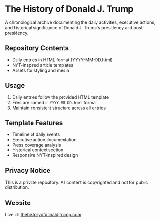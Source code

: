 # The History of Donald J. Trump

A chronological archive documenting the daily activities, executive actions, and historical significance of Donald J. Trump's presidency and post-presidency.

## Repository Contents

- Daily entries in HTML format (YYYY-MM-DD.html)
- NYT-inspired article templates
- Assets for styling and media

## Usage

1. Daily entries follow the provided HTML template
2. Files are named in `YYYY-MM-DD.html` format
3. Maintain consistent structure across all entries

## Template Features

- Timeline of daily events
- Executive action documentation
- Press coverage analysis
- Historical context section
- Responsive NYT-inspired design

## Privacy Notice

This is a private repository. All content is copyrighted and not for public distribution.

## Website

Live at: [thehistoryofdonaldjtrump.com](https://thehistoryofdonaldjtrump.com)
